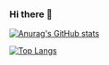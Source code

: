 ### Hi there 👋

[![Anurag's GitHub stats](https://github-readme-stats.vercel.app/api?username=jorturfer&show_icons=true&theme=radical&count_private=true)](https://github.com/jorturfer/github-readme-stats)

[![Top Langs](https://github-readme-stats.vercel.app/api/top-langs/?username=jorturfer&layout=compact&hide=html,less,css&langs_count=8)](https://github.com/jorturfer/github-readme-stats)

<!--
**jorturfer/jorturfer** is a ✨ _special_ ✨ repository because its `README.md` (this file) appears on your GitHub profile.
